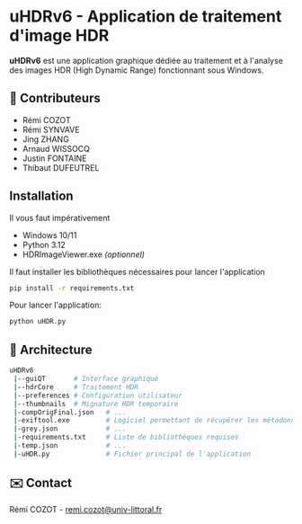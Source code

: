 # uHDRv6 - Application de traitement d'image HDR

**uHDRv6** est une application graphique dédiée au traitement et à l'analyse des images HDR (High Dynamic Range) fonctionnant sous Windows.

## 👥 Contributeurs
- Rémi COZOT
- Rémi SYNVAVE
- Jing ZHANG
- Arnaud WISSOCQ
- Justin FONTAINE
- Thibaut DUFEUTREL

## Installation
Il vous faut impérativement
- Windows 10/11
- Python 3.12
- HDRImageViewer.exe *(optionnel)*

Il faut installer les bibliothèques nécessaires pour lancer l'application
```bash
pip install -r requirements.txt
```
Pour lancer l'application:
```bash
python uHDR.py
```

## 🔎 Architecture
```bash
uHDRv6
 |--guiQT       # Interface graphique 
 |--hdrCore     # Traitement HDR
 |--preferences # Configuration utilisateur
 |--thumbnails  # Mignature HDR temporaire
 |-compOrigFinal.json   # ...
 |-exiftool.exe         # Logiciel permettant de récupérer les métadonnées des images
 |-grey.json            # ...
 |-requirements.txt     # Liste de bibliothèques requises
 |-temp.json            # ...
 |-uHDR.py              # Fichier principal de l'application
```

## ✉️ Contact
Rémi COZOT - remi.cozot@univ-littoral.fr